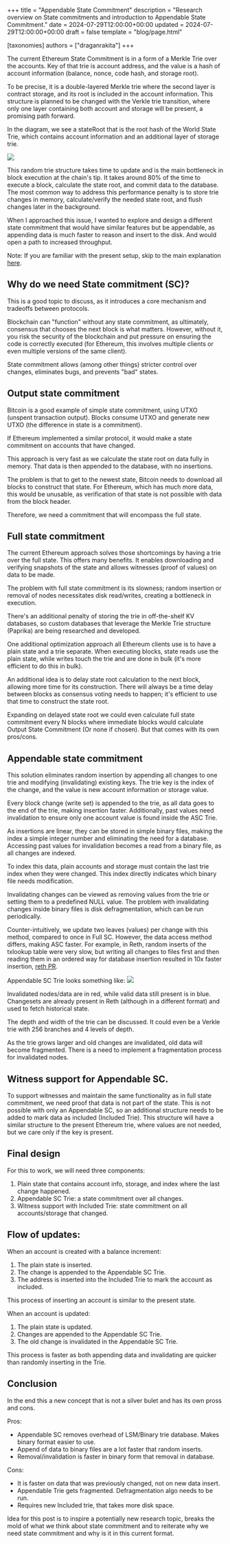 +++
title = "Appendable State Commitment"
description = "Research overview on State commitments and introduction to Appendable State Commitment."
date = 2024-07-29T12:00:00+00:00
updated = 2024-07-29T12:00:00+00:00
draft = false
template = "blog/page.html"

[taxonomies]
authors = ["draganrakita"]
+++


The current Ethereum State Commitment is in a form of a Merkle Trie over the accounts. Key of that trie is account address, and the value is a hash of account information (balance, nonce, code hash, and storage root).

To be precise, it is a double-layered Merkle trie where the second layer is contract storage, and its root is included in the account information. This structure is planned to be changed with the Verkle trie transition, where only one layer containing both account and storage will be present, a promising path forward.

In the diagram, we see a stateRoot that is the root hash of the World State Trie, which contains account information and an additional layer of storage trie.

![](./EthereumCommitment.jpeg)

This random trie structure takes time to update and is the main bottleneck in block execution at the chain's tip. It takes around 80% of the time to execute a block, calculate the state root, and commit data to the database. The most common way to address this performance penalty is to store trie changes in memory, calculate/verify the needed state root, and flush changes later in the background.

When I approached this issue, I wanted to explore and design a different state commitment that would have similar features but be appendable, as appending data is much faster to reason and insert to the disk. And would open a path to increased throughput.

Note: If you are familiar with the present setup, skip to the main explanation [here](#Appendable-state-commitment).

## Why do we need State commitment (SC)?

This is a good topic to discuss, as it introduces a core mechanism and tradeoffs between protocols.

Blockchain can "function" without any state commitment, as ultimately, consensus that chooses the next block is what matters. However, without it, you risk the security of the blockchain and put pressure on ensuring the code is correctly executed (for Ethereum, this involves multiple clients or even multiple versions of the same client).

State commitment allows (among other things) stricter control over changes, eliminates bugs, and prevents "bad" states.

## Output state commitment

Bitcoin is a good example of simple state commitment, using UTXO (unspent transaction output). Blocks consume UTXO and generate new UTXO (the difference in state is a commitment).

If Ethereum implemented a similar protocol, it would make a state commitment on accounts that have changed.

This approach is very fast as we calculate the state root on data fully in memory. That data is then appended to the database, with no insertions.

The problem is that to get to the newest state, Bitcoin needs to download all blocks to construct that state. For Ethereum, which has much more data, this would be unusable, as verification of that state is not possible with data from the block header.

Therefore, we need a commitment that will encompass the full state.

## Full state commitment

The current Ethereum approach solves those shortcomings by having a trie over the full state. This offers many benefits. It enables downloading and verifying snapshots of the state and allows witnesses (proof of values) on data to be made.

The problem with full state commitment is its slowness; random insertion or removal of nodes necessitates disk read/writes, creating a bottleneck in execution.

There's an additional penalty of storing the trie in off-the-shelf KV databases, so custom databases that leverage the Merkle Trie structure (Paprika) are being researched and developed.

One additional optimization approach all Ethereum clients use is to have a plain state and a trie separate. When executing blocks, state reads use the plain state, while writes touch the trie and are done in bulk (it's more efficient to do this in bulk).

An additional idea is to delay state root calculation to the next block, allowing more time for its construction. There will always be a time delay between blocks as consensus voting needs to happen; it's efficient to use that time to construct the state root.

Expanding on delayed state root we could even calculate full state commitment every N blocks where immediate blocks would calculate Output State Commitment (Or none if chosen). But that comes with its own pros/cons.

## Appendable state commitment

This solution eliminates random insertion by appending all changes to one trie and modifying (invalidating) existing keys. The trie key is the index of the change, and the value is new account information or storage value.

Every block change (write set) is appended to the trie, as all data goes to the end of the trie, making insertion faster. Additionally, past values need invalidation to ensure only one account value is found inside the ASC Trie.

As insertions are linear, they can be stored in simple binary files, making the index a simple integer number and eliminating the need for a database. Accessing past values for invalidation becomes a read from a binary file, as all changes are indexed.

To index this data, plain accounts and storage must contain the last trie index when they were changed. This index directly indicates which binary file needs modification.

Invalidating changes can be viewed as removing values from the trie or setting them to a predefined NULL value. The problem with invalidating changes inside binary files is disk defragmentation, which can be run periodically.

Counter-intuitively, we update two leaves (values) per change with this method, compared to once in Full SC. However, the data access method differs, making ASC faster. For example, in Reth, random inserts of the txlookup table were very slow, but writing all changes to files first and then reading them in an ordered way for database insertion resulted in 10x faster insertion, [reth PR](https://github.com/paradigmxyz/reth/issues/6909).

Appendable SC Trie looks something like:
![](./AppendableStateCommitment.jpg)

Invalidated nodes/data are in red, while valid data still present is in blue. Changesets are already present in Reth (although in a different format) and used to fetch historical state.

The depth and width of the trie can be discussed. It could even be a Verkle trie with 256 branches and 4 levels of depth.

As the trie grows larger and old changes are invalidated, old data will become fragmented. There is a need to implement a fragmentation process for invalidated nodes.

## Witness support for Appendable SC.

To support witnesses and maintain the same functionality as in full state commitment, we need proof that data is not part of the state. This is not possible with only an Appendable SC, so an additional structure needs to be added to mark data as included (Included Trie). This structure will have a similar structure to the present Ethereum trie, where values are not needed, but we care only if the key is present.

## Final design

For this to work, we will need three components:

1. Plain state that contains account info, storage, and index where the last change happened.
2. Appendable SC Trie: a state commitment over all changes.
3. Witness support with Included Trie: state commitment on all accounts/storage that changed.

## Flow of updates:

When an account is created with a balance increment:
1. The plain state is inserted.
2. The change is appended to the Appendable SC Trie.
2. The address is inserted into the Included Trie to mark the account as included.

This process of inserting an account is similar to the present state.

When an account is updated:

1. The plain state is updated.
2. Changes are appended to the Appendable SC Trie.
3. The old change is invalidated in the Appendable SC Trie.

This process is faster as both appending data and invalidating are quicker than randomly inserting in the Trie.

## Conclusion

In the end this a new concept that is not a silver bulet and has its own pross and cons.

Pros:

* Appendable SC removes overhead of LSM/Binary trie database. Makes binary format easier to use.
* Append of data to binary files are a lot faster that random inserts.
* Removal/invalidation is faster in binary form that removal in database.

Cons:

* It is faster on data that was previously changed, not on new data insert.
* Appendable Trie gets fragmented. Defragmentation algo needs to be run.
* Requires new Included trie, that takes more disk space.

Idea for this post is to inspire a potentially new research topic, breaks the mold of what we think about state commitment and to reiterate why we need state commitment and why is it in this current format.

